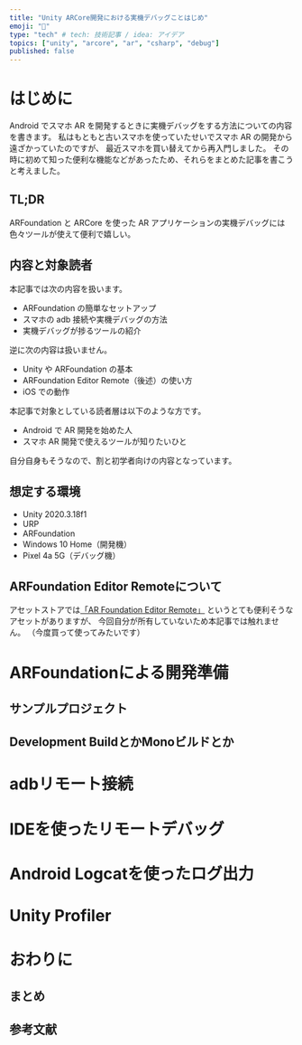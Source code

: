 ```yaml
---
title: "Unity ARCore開発における実機デバッグことはじめ"
emoji: "🚀"
type: "tech" # tech: 技術記事 / idea: アイデア
topics: ["unity", "arcore", "ar", "csharp", "debug"]
published: false
---
```


# はじめに

Android でスマホ AR を開発するときに実機デバッグをする方法についての内容を書きます。
私はもともと古いスマホを使っていたせいでスマホ AR の開発から遠ざかっていたのですが、
最近スマホを買い替えてから再入門しました。
その時に初めて知った便利な機能などがあったため、それらをまとめた記事を書こうと考えました。

## TL;DR

ARFoundation と ARCore を使った AR アプリケーションの実機デバッグには
色々ツールが使えて便利で嬉しい。

## 内容と対象読者

本記事では次の内容を扱います。

- ARFoundation の簡単なセットアップ
- スマホの adb 接続や実機デバッグの方法
- 実機デバッグが捗るツールの紹介

逆に次の内容は扱いません。

- Unity や ARFoundation の基本
- ARFoundation Editor Remote（後述）の使い方
- iOS での動作

本記事で対象としている読者層は以下のような方です。

- Android で AR 開発を始めた人
- スマホ AR 開発で使えるツールが知りたいひと

自分自身もそうなので、割と初学者向けの内容となっています。

## 想定する環境

- Unity 2020.3.18f1
- URP
- ARFoundation
- Windows 10 Home（開発機）
- Pixel 4a 5G（デバッグ機）

## ARFoundation Editor Remoteについて

アセットストアでは[「AR Foundation Editor Remote」](https://assetstore.unity.com/packages/tools/utilities/ar-foundation-editor-remote-168773?locale=ja-JP)
というとても便利そうなアセットがありますが、
今回自分が所有していないため本記事では触れません。
（今度買って使ってみたいです）

# ARFoundationによる開発準備

## サンプルプロジェクト


## Development BuildとかMonoビルドとか

# adbリモート接続

# IDEを使ったリモートデバッグ

# Android Logcatを使ったログ出力

# Unity Profiler

# おわりに

## まとめ

## 参考文献